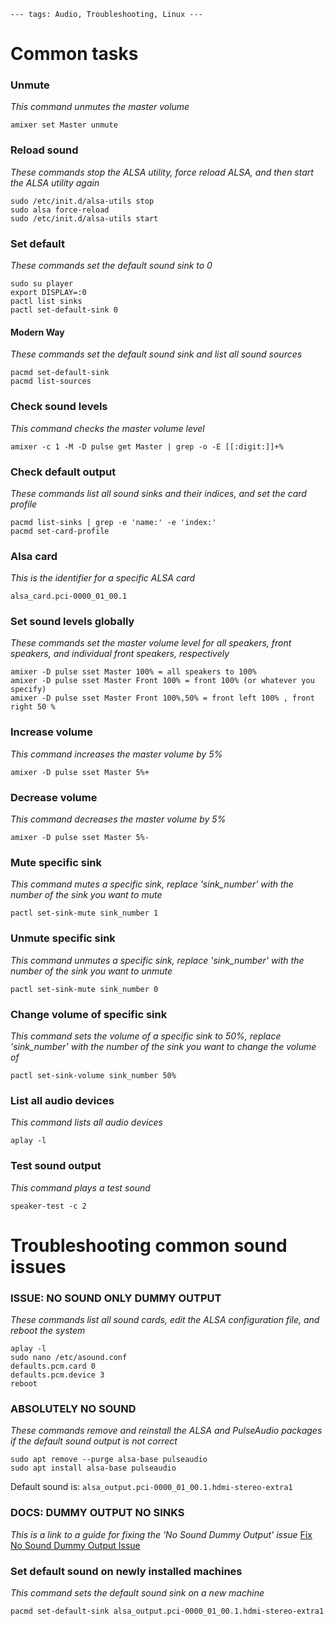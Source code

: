 `---
tags: Audio, Troubleshooting, Linux
---`

# Common tasks

### Unmute
*This command unmutes the master volume*
```
amixer set Master unmute
```

### Reload sound
*These commands stop the ALSA utility, force reload ALSA, and then start the ALSA utility again*
```
sudo /etc/init.d/alsa-utils stop
sudo alsa force-reload
sudo /etc/init.d/alsa-utils start
```

### Set default
*These commands set the default sound sink to 0*
```
sudo su player
export DISPLAY=:0
pactl list sinks
pactl set-default-sink 0
```

#### Modern Way
*These commands set the default sound sink and list all sound sources*
```
pacmd set-default-sink
pacmd list-sources
```

### Check sound levels
*This command checks the master volume level*
```
amixer -c 1 -M -D pulse get Master | grep -o -E [[:digit:]]+%
```

### Check default output
*These commands list all sound sinks and their indices, and set the card profile*
```
pacmd list-sinks | grep -e 'name:' -e 'index:'
pacmd set-card-profile
```

### Alsa card
*This is the identifier for a specific ALSA card*
```
alsa_card.pci-0000_01_00.1
```

### Set sound levels globally
*These commands set the master volume level for all speakers, front speakers, and individual front speakers, respectively*
```
amixer -D pulse sset Master 100% = all speakers to 100%
amixer -D pulse sset Master Front 100% = front 100% (or whatever you specify)
amixer -D pulse sset Master Front 100%,50% = front left 100% , front right 50 %
```

### Increase volume
*This command increases the master volume by 5%*
```
amixer -D pulse sset Master 5%+
```

### Decrease volume
*This command decreases the master volume by 5%*
```
amixer -D pulse sset Master 5%-
```

### Mute specific sink
*This command mutes a specific sink, replace 'sink_number' with the number of the sink you want to mute*
```
pactl set-sink-mute sink_number 1
```

### Unmute specific sink
*This command unmutes a specific sink, replace 'sink_number' with the number of the sink you want to unmute*
```
pactl set-sink-mute sink_number 0
```

### Change volume of specific sink
*This command sets the volume of a specific sink to 50%, replace 'sink_number' with the number of the sink you want to change the volume of*
```
pactl set-sink-volume sink_number 50%
```

### List all audio devices
*This command lists all audio devices*
```
aplay -l
```

### Test sound output
*This command plays a test sound*
```
speaker-test -c 2
```
# Troubleshooting common sound issues

### ISSUE: NO SOUND ONLY DUMMY OUTPUT
*These commands list all sound cards, edit the ALSA configuration file, and reboot the system*
```
aplay -l
sudo nano /etc/asound.conf
defaults.pcm.card 0
defaults.pcm.device 3
reboot
```

### ABSOLUTELY NO SOUND
*These commands remove and reinstall the ALSA and PulseAudio packages if the default sound output is not correct*
```
sudo apt remove --purge alsa-base pulseaudio
sudo apt install alsa-base pulseaudio
```
Default sound is: `alsa_output.pci-0000_01_00.1.hdmi-stereo-extra1`

### DOCS: DUMMY OUTPUT NO SINKS
*This is a link to a guide for fixing the 'No Sound Dummy Output' issue*
[Fix No Sound Dummy Output Issue](https://www.linuxuprising.com/2018/06/fix-no-sound-dummy-output-issue-in.html)

### Set default sound on newly installed machines
*This command sets the default sound sink on a new machine*
```
pacmd set-default-sink alsa_output.pci-0000_01_00.1.hdmi-stereo-extra1
```






